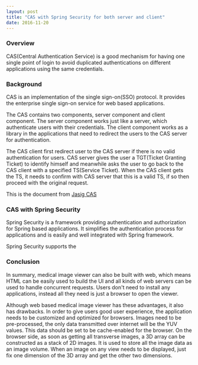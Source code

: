 ```yaml
---
layout: post
title: "CAS with Spring Security for both server and client"
date: 2016-11-20
---
```

<h3>Overview</h3>
CAS(Central Authentication Service) is a good mechanism for having one single point of login to avoid duplicated authentications on different applications using the same credentials. 

<h3>Background</h3>
CAS is an implementation of the single sign-on(SSO) protocol. It provides the enterprise single sign-on service for web based applications.

The CAS contains two components, server component and client component. The server component works just like a server, which authenticate users with their credentials. The client component works as a library in the applications that need to redirect the users to the CAS server for authentication.

The CAS client first redirect user to the CAS server if there is no valid authentication for users. CAS server gives the user a TGT(Ticket Granting Ticket) to identify himself and meanwhile asks the user to go back to the CAS client with a specified TS(Service Ticket). When the CAS client gets the TS, it needs to confirm with CAS server that this is a valid TS, if so then proceed with the original request.

This is the document from <a href="https://apereo.github.io/cas/4.0.x/protocol/CAS-Protocol.html">Jasig CAS</a>

<h3>CAS with Spring Security</h3>
Spring Security is a framework providing authentication and authorization for Spring based applications. It simplifies the authentication process for applications and is easily and well integrated with Spring framework.

Spring Security supports the 

<h3>Conclusion</h3>
In summary, medical image viewer can also be built with web, which means HTML can be easily used to build the UI and all kinds of web servers can be used to handle concurrent requests. Users don't need to install any applications, instead all they need is just a browser to open the viewer. 
 
Although web based medical image viewer has these advantages, it also has drawbacks. In order to give users good user experience, the application needs to be customized and optimized for browsers. Images need to be pre-processed, the only data transmitted over internet will be the YUV values. This data should be set to be cache-enabled for the browser. On the browser side, as soon as getting all transverse images, a 3D array can be constructed as a stack of 2D images. It is used to store all the image data as an image volume. When an image on any view needs to be displayed, just fix one dimension of the 3D array and get the other two dimensions. 